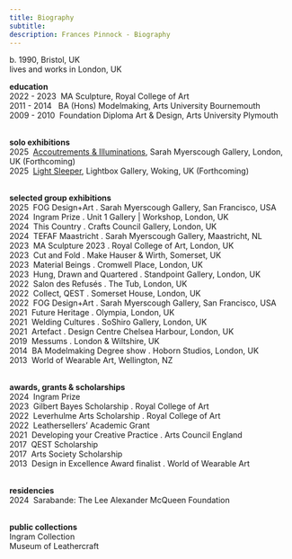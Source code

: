 ```yaml
---
title: Biography
subtitle: 
description: Frances Pinnock - Biography
---  
```

b. 1990, Bristol, UK  
lives and works in London, UK
<br />  

**education**  
2022 - 2023&nbsp;&nbsp;MA Sculpture, Royal College of Art  
2011 - 2014 &nbsp;&nbsp;BA (Hons) Modelmaking, Arts University Bournemouth  
2009 - 2010&nbsp;&nbsp;Foundation Diploma Art & Design, Arts University Plymouth  
<br />  

**solo exhibitions**    
2025&nbsp;&nbsp;[Accoutrements & Illuminations](https://www.sarahmyerscough.com/exhibitions/70-frances-pinnock-solo-show-gallery-solo-show-2025/), Sarah Myerscough Gallery, London, UK  (Forthcoming)  
2025&nbsp;&nbsp;[Light Sleeper](https://www.thelightbox.org.uk/whats-on/frances-pinnock-light-sleeper), Lightbox Gallery, Woking, UK  (Forthcoming)  
<br />  

**selected group exhibitions**  
2025&nbsp;&nbsp;FOG Design+Art . Sarah Myerscough Gallery, San Francisco, USA  
2024&nbsp;&nbsp;Ingram Prize . Unit 1 Gallery | Workshop, London, UK  
2024&nbsp;&nbsp;This Country . Crafts Council Gallery, London, UK  
2024&nbsp;&nbsp;TEFAF Maastricht . Sarah Myerscough Gallery, Maastricht, NL  
2023&nbsp;&nbsp;MA Sculpture 2023 . Royal College of Art, London, UK  
2023&nbsp;&nbsp;Cut and Fold . Make Hauser & Wirth, Somerset, UK  
2023&nbsp;&nbsp;Material Beings . Cromwell Place, London, UK  
2023&nbsp;&nbsp;Hung, Drawn and Quartered . Standpoint Gallery, London, UK  
2022&nbsp;&nbsp;Salon des Refusés . The Tub, London, UK  
2022&nbsp;&nbsp;Collect, QEST . Somerset House, London, UK  
2022&nbsp;&nbsp;FOG Design+Art . Sarah Myerscough Gallery, San Francisco, USA  
2021&nbsp;&nbsp;Future Heritage . Olympia, London, UK  
2021&nbsp;&nbsp;Welding Cultures . SoShiro Gallery, London, UK  
2021&nbsp;&nbsp;Artefact . Design Centre Chelsea Harbour, London, UK  
2019&nbsp;&nbsp;Messums . London & Wiltshire, UK  
2014&nbsp;&nbsp;BA Modelmaking Degree show . Hoborn Studios, London, UK  
2013&nbsp;&nbsp;World of Wearable Art, Wellington, NZ  
<br />  

**awards, grants & scholarships**  
2024&nbsp;&nbsp;Ingram Prize  
2023&nbsp;&nbsp;Gilbert Bayes Scholarship . Royal College of Art  
2022&nbsp;&nbsp;Leverhulme Arts Scholarship . Royal College of Art  
2022&nbsp;&nbsp;Leathersellers’ Academic Grant  
2021&nbsp;&nbsp;Developing your Creative Practice . Arts Council England    
2017&nbsp;&nbsp;QEST Scholarship  
2017&nbsp;&nbsp;Arts Society Scholarship   
2013&nbsp;&nbsp;Design in Excellence Award finalist . World of Wearable Art  
<br />  

**residencies**  
2024&nbsp;&nbsp;Sarabande: The Lee Alexander McQueen Foundation  
<br />  

**public collections**  
Ingram Collection   
Museum of Leathercraft   
 




 









  










 



  










 











